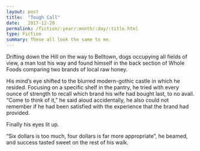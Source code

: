```yaml
---
layout: post
title:  "Tough Call"
date:   2017-12-20
permalink: /fiction/:year/:month/:day/:title.html
type: Fiction
summary: These all look the same to me.
---
```

Drifting down the Hill on the way to Belltown, dogs occupying all fields of view, a man lost his way and found himself in the back section of Whole Foods comparing two brands of local raw honey.

His mind’s eye shifted to the blurred modern-gothic castle in which he resided. Focusing on a specific shelf in the pantry, he tried with every ounce of strength to recall which brand his wife had bought last, to no avail. “Come to think of it,” he said aloud accidentally, he also could not remember if he had been satisfied with the experience that the brand had provided.

Finally his eyes lit up.

“Six dollars is too much, four dollars is far more appropriate”, he beamed, and success tasted sweet on the rest of his walk.
